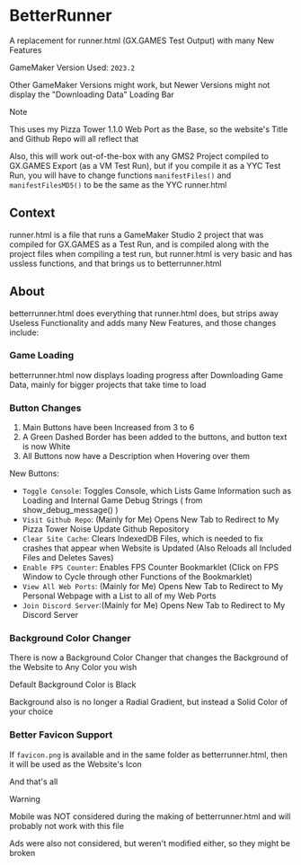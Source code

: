 # BetterRunner
A replacement for runner.html (GX.GAMES Test Output) with many New Features

GameMaker Version Used: ```2023.2```

Other GameMaker Versions might work, but Newer Versions might not display the "Downloading Data" Loading Bar

> [!NOTE]
> This uses my Pizza Tower 1.1.0 Web Port as the Base, so the website's Title and Github Repo will all reflect that
>
> Also, this will work out-of-the-box with any GMS2 Project compiled to GX.GAMES Export (as a VM Test Run), but if you compile it as a YYC Test Run, you will have to change functions ```manifestFiles()``` and ```manifestFilesMD5()``` to be the same as the YYC runner.html

## Context
runner.html is a file that runs a GameMaker Studio 2 project that was compiled for GX.GAMES as a Test Run, and is compiled along with the project files when compiling a test run, but runner.html is very basic and has ussless functions, and that brings us to betterrunner.html

## About
betterrunner.html does everything that runner.html does, but strips away Useless Functionality and adds many New Features, and those changes include:

### Game Loading
betterrunner.html now displays loading progress after Downloading Game Data, mainly for bigger projects that take time to load

### Button Changes
1. Main Buttons have been Increased from 3 to 6
2. A Green Dashed Border has been added to the buttons, and button text is now White
3. All Buttons now have a Description when Hovering over them

New Buttons:
- ```Toggle Console```: Toggles Console, which Lists Game Information such as Loading and Internal Game Debug Strings ( from show_debug_message() )
- ```Visit Github Repo```: (Mainly for Me) Opens New Tab to Redirect to My Pizza Tower Noise Update Github Repository
- ```Clear Site Cache```: Clears IndexedDB Files, which is needed to fix crashes that appear when Website is Updated (Also Reloads all Included Files and Deletes Saves)
- ```Enable FPS Counter```: Enables FPS Counter Bookmarklet (Click on FPS Window to Cycle through other Functions of the Bookmarklet)
- ```View All Web Ports```: (Mainly for Me) Opens New Tab to Redirect to My Personal Webpage with a List to all of my Web Ports
- ```Join Discord Server```:(Mainly for Me) Opens New Tab to Redirect to My Discord Server

### Background Color Changer
There is now a Background Color Changer that changes the Background of the Website to Any Color you wish

Default Background Color is Black

Background also is no longer a Radial Gradient, but instead a Solid Color of your choice

### Better Favicon Support
If ```favicon.png``` is available and in the same folder as betterrunner.html, then it will be used as the Website's Icon

And that's all
> [!WARNING]
> Mobile was NOT considered during the making of betterrunner.html and will probably not work with this file
>
> Ads were also not considered, but weren't modified either, so they might be broken
